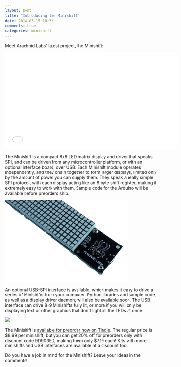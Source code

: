 ```yaml
---
layout: post
title: "Introducing the Minishift"
date: 2014-03-15 18:32
comments: true
categories: minishift
---
```


Meet Arachnid Labs' latest project, the Minishift:

<iframe width="560" height="315" src="//www.youtube.com/embed/DGM5Mnr_MeA?rel=0" frameborder="0" allowfullscreen></iframe>

The Minishift is a compact 8x8 LED matrix display and driver that speaks SPI, and can be driven from any microcontroller platform, or with an optional interface board, over USB. Each Minishift module operates independently, and they chain together to form larger displays, limited only by the amount of power you can supply them. They speak a really simple SPI protocol, with each display acting like an 8 byte shift register, making it extremely easy to work with them. Sample code for the Arduino will be available before preorders ship.

<img src="/minishift/front.png" width="400">

An optional USB-SPI interface is available, which makes it easy to drive a series of Minishifts from your computer. Python libraries and sample code, as well as a display driver daemon, will also be available soon. The USB interface can drive 8-9 Minishifts fully lit, or more if you will only be displaying text or other graphics that don't light all the LEDs at once.

<img src="/minishift/back.png" width="400">

The Minishift is [available for preorder now on Tindie](https://www.tindie.com/products/arachnidlabs/minishift/). The regular price is $8.99 per minishift, but you can get 20% off for preorders only with discount code 9D903ED, making them only $7.19 each! Kits with more minishifts and USB interfaces are available at a discount too.

Do you have a job in mind for the Minishift? Leave your ideas in the comments!